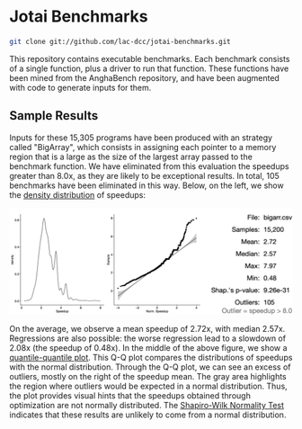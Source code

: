 # Jotai Benchmarks

```zsh
git clone git://github.com/lac-dcc/jotai-benchmarks.git
```

This repository contains executable benchmarks. Each benchmark consists of a single function, plus a driver to run that function. These functions have been mined from the AnghaBench repository, and have been augmented with code to generate inputs for them.

## Sample Results

Inputs for these 15,305 programs have been produced with an strategy called "BigArray", which consists in assigning each pointer to a memory region that is a large as the size of the largest array passed to the benchmark function. We have eliminated from this evaluation the speedups greater than 8.0x, as they are likely to be exceptional results. In total, 105 benchmarks have been eliminated in this way. Below, on the left, we show the [density distribution](https://en.wikipedia.org/wiki/Histogram) of speedups:

![Results involving big array constraints](./assets/img/BigArrayDynResults.png?raw=true "Sample Results")

On the average, we observe a mean speedup of 2.72x, with median 2.57x. Regressions are also possible: the worse regression lead to a slowdown of 2.08x (the speedup of 0.48x). In the middle of the above figure, we show a [quantile-quantile plot](https://en.wikipedia.org/wiki/Q%E2%80%93Q_plot). This Q-Q plot compares the distributions of speedups with the normal distribution. Through the Q-Q plot, we can see an excess of outliers, mostly on the right of the speedup mean. The gray area highlights the region where outliers would be expected in a normal distribution. Thus, the plot provides visual hints that the speedups obtained through optimization are not normally distributed. The [Shapiro-Wilk Normality Test](https://en.wikipedia.org/wiki/Shapiro%E2%80%93Wilk_test) indicates that these results are unlikely to come from a normal distribution.
